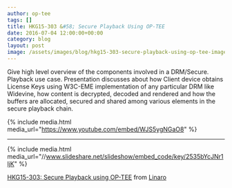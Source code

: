 ```yaml
---
author: op-tee
tags: []
title: HKG15-303 &#58; Secure Playback Using OP-TEE
date: 2016-07-04 12:00:00+00:00
category: blog
layout: post
image: /assets/images/blog/hkg15-303-secure-playback-using-op-tee-image.jpg
---
```


Give high level overview of the components involved in a DRM/Secure. Playback use case. Presentation discusses about how Client device obtains License Keys using W3C-EME implementation of any particular DRM like Widevine, how content is decrypted, decoded and rendered and how the buffers are allocated, secured and shared among various elements in the secure playback chain.

{% include media.html media_url="https://www.youtube.com/embed/WJS5ygNGaO8" %}

---

{% include media.html media_url="//www.slideshare.net/slideshow/embed_code/key/2535bYcJNr1ljK" %}

[HKG15-303: Secure Playback using OP-TEE](https://www.slideshare.net/linaroorg/hkg15303-secure-playback-using-optee) from [Linaro](http://www.slideshare.net/linaroorg)
